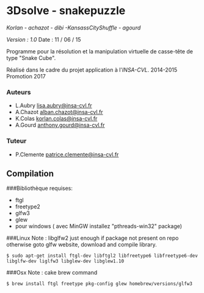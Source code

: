# 3Dsolve - snakepuzzle
*Korlan - achazot - dibi -KansassCityShuffle - agourd*

*Version : 1.0*
Date : 11 / 06 / 15

Programme pour la résolution et la manipulation virtuelle de
casse-tête de type "Snake Cube".

Réalisé dans le cadre du projet application à l'*INSA-CVL*.
2014-2015
Promotion 2017

### Auteurs

* L.Aubry <lisa.aubry@insa-cvl.fr>
* A.Chazot <alban.chazot@insa-cvl.fr>
* K.Colas <korlan.colas@insa-cvl.fr>
* A.Gourd <anthony.gourd@insa-cvl.fr>

### Tuteur

* P.Clemente <patrice.clemente@insa-cvl.fr>

## Compilation
###Bibliothèque requises:

* ftgl
* freetype2
* glfw3
* glew
* pour windows ( avec MinGW installez "pthreads-win32" package)

###Linux
Note : libglfw2 just enough if package not present on repo otherwise goto glfw website, download and compile library.
```
$ sudo apt-get install ftgl-dev libftgl2 libfreetype6 libfreetype6-dev libglfw-dev liglfw3 libglew-dev libglew1.10
```

###Osx
Note : cake brew command
```
$ brew install ftgl freetype pkg-config glew homebrew/versions/glfw3
```
